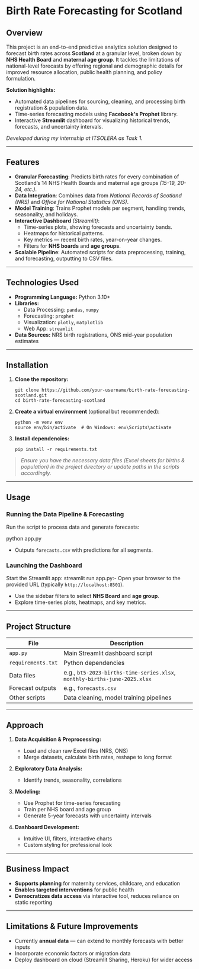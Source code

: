 # **Birth Rate Forecasting for Scotland**

## **Overview**
This project is an end-to-end predictive analytics solution designed to forecast birth rates across **Scotland** at a granular level, broken down by **NHS Health Board** and **maternal age group**. It tackles the limitations of national-level forecasts by offering regional and demographic details for improved resource allocation, public health planning, and policy formulation.

**Solution highlights:**
- Automated data pipelines for sourcing, cleaning, and processing birth registration & population data.
- Time-series forecasting models using **Facebook's Prophet** library.
- Interactive **Streamlit** dashboard for visualizing historical trends, forecasts, and uncertainty intervals.

*Developed during my internship at ITSOLERA as Task 1.*

---

## **Features**
- **Granular Forecasting**: Predicts birth rates for every combination of Scotland’s 14 NHS Health Boards and maternal age groups *(15-19, 20-24, etc.)*.
- **Data Integration**: Combines data from *National Records of Scotland (NRS)* and *Office for National Statistics (ONS)*.
- **Model Training**: Trains Prophet models per segment, handling trends, seasonality, and holidays.
- **Interactive Dashboard** *(Streamlit)*:
  - Time-series plots, showing forecasts and uncertainty bands.
  - Heatmaps for historical patterns.
  - Key metrics — recent birth rates, year-on-year changes.
  - Filters for **NHS boards** and **age groups**.
- **Scalable Pipeline**: Automated scripts for data preprocessing, training, and forecasting, outputting to CSV files.

---

## **Technologies Used**
- **Programming Language:** Python 3.10+
- **Libraries:**
  - Data Processing: `pandas`, `numpy`
  - Forecasting: `prophet`
  - Visualization: `plotly`, `matplotlib`
  - Web App: `streamlit`
- **Data Sources:** NRS birth registrations, ONS mid-year population estimates

---

## **Installation**

1. **Clone the repository:**
    ```
    git clone https://github.com/your-username/birth-rate-forecasting-scotland.git
    cd birth-rate-forecasting-scotland
    ```

2. **Create a virtual environment** (optional but recommended):
    ```
    python -m venv env
    source env/bin/activate  # On Windows: env\Scripts\activate
    ```

3. **Install dependencies:**
    ```
    pip install -r requirements.txt
    ```

> *Ensure you have the necessary data files (Excel sheets for births & population) in the project directory or update paths in the scripts accordingly.*

---

## **Usage**


### Running the Data Pipeline & Forecasting
Run the script to process data and generate forecasts:

python app.py
- Outputs `forecasts.csv` with predictions for all segments.

### Launching the Dashboard
Start the Streamlit app:
streamlit run app.py:- Open your browser to the provided URL (typically `http://localhost:8501`).
- Use the sidebar filters to select **NHS Board** and **age group**.
- Explore time-series plots, heatmaps, and key metrics.

---

## **Project Structure**

| File | Description |
|------|-------------|
| `app.py` | Main Streamlit dashboard script |
| `requirements.txt` | Python dependencies |
| Data files | e.g., `bt5-2023-births-time-series.xlsx`, `monthly-births-june-2025.xlsx` |
| Forecast outputs | e.g., `forecasts.csv` |
| Other scripts | Data cleaning, model training pipelines |

---

## **Approach**

1. **Data Acquisition & Preprocessing:**
    - Load and clean raw Excel files (NRS, ONS)
    - Merge datasets, calculate birth rates, reshape to long format

2. **Exploratory Data Analysis:**
    - Identify trends, seasonality, correlations

3. **Modeling:**
    - Use Prophet for time-series forecasting
    - Train per NHS board and age group
    - Generate 5-year forecasts with uncertainty intervals

4. **Dashboard Development:**
    - Intuitive UI, filters, interactive charts
    - Custom styling for professional look

---

## **Business Impact**
- **Supports planning** for maternity services, childcare, and education
- **Enables targeted interventions** for public health
- **Democratizes data access** via interactive tool, reduces reliance on static reporting

---

## **Limitations & Future Improvements**
- Currently **annual data** — can extend to monthly forecasts with better inputs
- Incorporate economic factors or migration data
- Deploy dashboard on cloud (Streamlit Sharing, Heroku) for wider access
